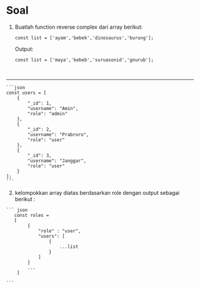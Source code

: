 # Soal
1. Buatlah function reverse complex dari array berikut:
    ```
    const list = ['ayam','bebek','dinosaurus','burung'];
    ```     
    Output: 
    ```
    const list = ['maya','kebeb','suruasonid','gnurub'];
    ``` 
    
    <br>

---

    ```json
    const users = [
        {
            "_id": 1,
            "username": "Amin",
            "role": "admin"
        },
        {
            "_id": 2,
            "username": "Prabroro",
            "role": "user"
        },
        {
            "_id": 3,
            "username": "Janggar", 
            "role": "user"
        }
    ];
    ```

   2. kelompokkan array diatas berdasarkan role dengan output sebagai berikut :

    ``` json
       const roles = 
       [
            {
                "role" : "user",
                "users": [
                    {
                        ...list
                    }
                ]
            }
            ...
        ]

    ```